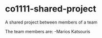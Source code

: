 # co1111-shared-project
A shared project between members of a team

The team members are:
-Marios Katsouris
